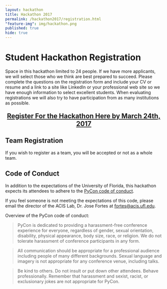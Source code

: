 ```yaml
---
layout: hackathon
title: Hackathon 2017
permalink: /hackathon2017/registration.html
"feature-img": img/hackathon.png
published: true
hide: true
---
```


# Student Hackathon Registration

Space in this hackathon limited to 24 people. If we have more applicants, we
will select those who we think are best prepared to succeed. Please
complete the questions on the registration form and include your CV or resume
and a link to a site like LinkedIn or your professional web site so we have
enough information to select excellent students. When evaluating registrations
we will also try to have participation from as many institutions as possible.

<p style="text-align: center; font-size: 1.5em;">
<a href="https://acislab.wufoo.com/forms/rkg5ct30h8e452/" alt="registration"><strong>Register For the Hackathon Here by March 24th, 2017</strong></a>
</p>

## Team Registration

If you wish to register as a team, you will be accepted or not as a whole team. 

## Code of Conduct

In addition to the expectations of the University of Florida, this hackathon expects its
attendees to adhere to the [PyCon code of conduct](https://us.pycon.org/2016/about/code-of-conduct/).

If you feel someone is not meeting the expectations of this code, please email the director of the ACIS Lab, Dr. Jose Fortes at [fortes@acis.ufl.edu](mailto://fortes@acis.ufl.edu).

Overview of the PyCon code of conduct:

>PyCon is dedicated to providing a harassment-free conference experience for everyone, regardless of gender, sexual orientation, disability, physical appearance, body size, race, or religion. We do not tolerate harassment of conference participants in any form.

>All communication should be appropriate for a professional audience including people of many different backgrounds. Sexual language and imagery is not appropriate for any conference venue, including talks.

>Be kind to others. Do not insult or put down other attendees. Behave professionally. Remember that harassment and sexist, racist, or exclusionary jokes are not appropriate for PyCon.

